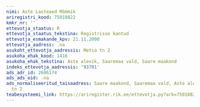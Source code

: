 ```yaml
---
nimi: Aste Lasteaed Mõmmik
ariregistri_kood: 75018822
kmkr_nr: ''
ettevotja_staatus: R
ettevotja_staatus_tekstina: Registrisse kantud
ettevotja_esmakande_kpv: 21.11.2000
ettevotja_aadress: .na
asukoht_ettevotja_aadressis: Metsa tn 2
asukoha_ehak_kood: 1416
asukoha_ehak_tekstina: Aste alevik, Saaremaa vald, Saare maakond
indeks_ettevotja_aadressis: '93701'
ads_adr_id: 2606174
ads_ads_oid: .na
ads_normaliseeritud_taisaadress: Saare maakond, Saaremaa vald, Aste alevik, Metsa
  tn 2
teabesysteemi_link: https://ariregister.rik.ee/ettevotja.py?ark=75018822&ref=rekvisiidid
---
```

